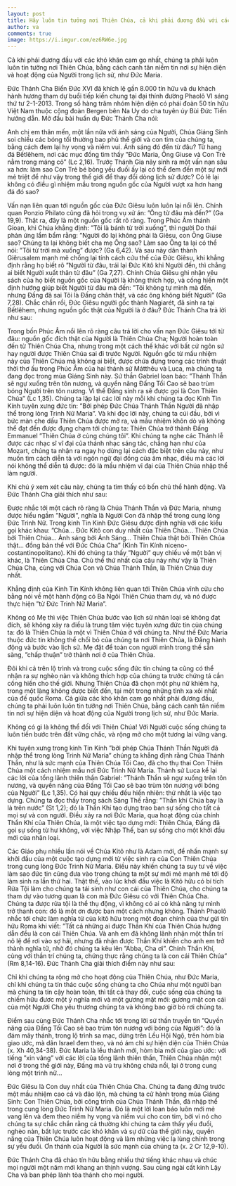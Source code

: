 ```yaml
---
layout: post
title: Hãy luôn tin tưởng nơi Thiên Chúa, cả khi phải đương đầu với các khó khăn cam go nhất
author: va
comments: true
image: https://i.imgur.com/ez6RW6e.jpg
---
```


Cả khi phải đương đầu với các khó khăn cam go nhất, chúng ta phải luôn luôn tin tưởng nơi Thiên Chúa, bằng cách canh tân niềm tin nơi sự hiện diện và hoạt động của Người trong lịch sử, như Đức Maria.

Đức Thánh Cha Biển Đức XVI đã khích lệ gần 8.000 tín hữu và du khách hành hương tham dự buổi tiếp kiến chung tại đại thính đường Phaolô VI sáng thứ tư 2-1-2013. Trong số hàng trăm nhóm hiện diện có phái đoàn 50 tín hữu Việt Nam thuộc cộng đoàn Bergen bên Na Uy do cha tuyên úy Bùi Đức Tiến hướng dẫn. Mở đầu bài huấn dụ Đức Thánh Cha nói:

Anh chị em thân mến, một lần nữa với ánh sáng của Người, Chúa Giáng Sinh soi chiếu các bóng tối thường bao phủ thế giới và con tim của chúng ta, bằng cách đem lại hy vọng và niềm vui. Ánh sáng đó đến từ đâu? Từ hang đá Bếtlêhem, nơi các mục đồng tìm thấy ”Đức Maria, Ông Giuse và Con Trẻ nằm trong máng cỏ” (Lc 2,16). Trước Thánh Gia nảy sinh ra một vấn nạn sâu xa hơn: làm sao Con Trẻ bé bỏng yếu đuối ấy lại có thể đem đến một sự mới mẻ triệt để như vậy trong thế giới để thay đổi dòng lịch sử được? Có lẽ lại không có điều gì nhiệm mầu trong nguồn gốc của Người vượt xa hơn hang đá đó sao?

Vấn nạn liên quan tới nguồn gốc của Đức Giêsu luôn luôn lại nổi lên. Chính quan Ponzio Philato cũng đã hỏi trong vụ xử án: ”Ông từ đâu mà đến?” (Ga 19,9). Thật ra, đây là một nguồn gốc rất rõ ràng. Trong Phúc Âm thánh Gioan, khi Chúa khẳng định: ”Tôi là bánh từ trời xuống”, thì người Do thái phản ứng lẩm bẩm rằng: ”Người đó lại không phải là Giêsu, con Ông Giuse sao? Chúng ta lại không biết cha mẹ Ông sao? Làm sao Ông ta lại có thể nói: ”Tôi từ trời mà xuống” được? (Ga 6,42). Và sau này dân thành Giêrusalem mạnh mẽ chống lại tính cách cứu thế của Đức Giêsu, khi khẳng định rằng họ biết rõ ”Người từ đâu, trái lại Đức Kitô khi Người đến, thì chẳng ai biết Người xuất thân từ đâu” (Ga 7,27). Chính Chúa Giêsu ghi nhận yêu sách của họ biết nguồn gốc của Người là không thích hợp, và cống hiến một định hướng giúp biết Người từ đâu mà đến: ”Tôi không tự mình mà đến, nhưng Đấng đã sai Tôi là Đấng chân thật, và các ông không biết Người” (Ga 7,28). Chắc chắn rồi, Đức Giêsu người gốc thành Nagiarét, đã sinh ra tại Bếtlêhem, nhưng nguồn gốc thật của Người là ở đâu? Đức Thánh Cha trả lời như sau:

Trong bốn Phúc Âm nổi lên rõ ràng câu trả lời cho vấn nạn Đức Giêsu tới từ đâu: nguồn gốc đích thật của Người là Thiên Chúa Cha; Người hoàn toàn đến từ Thiên Chúa Cha, nhưng trong một cách thế khác với bất cứ ngôn sứ hay người được Thiên Chúa sai đi trước Người. Nguồn gốc từ mầu nhiệm này của Thiên Chúa mà không ai biết, được chứa đựng trong các trình thuật thời thơ ấu trong Phúc Âm của hai thánh sử Mátthêu và Luca, mà chúng ta đang đọc trong mùa Giáng Sinh này. Sứ thần Gabriel loan báo: ”Thánh Thần sẽ ngự xuống trên tôn nương, và quyền năng Đấng Tối Cao sẽ bao trùm bóng Người trên tôn nương. Vì thế Đấng sinh ra sẽ được gọi là Con Thiên Chúa” (Lc 1,35). Chúng ta lặp lại các lời này mỗi khi chúng ta đọc Kinh Tin Kính tuyên xưng đức tin: ”Bởi phép Đức Chúa Thánh Thần Người đã nhập thể trong lòng Trinh Nữ Maria”. Và khi đọc lời này, chúng ta cúi đầu, bởi vì bức màn che dấu Thiên Chúa được mở ra, và mầu nhiệm khôn dò và không thể đạt đến được đụng chạm tới chúng ta: Thiên Chúa trở thành Đấng Emmanuel ”Thiên Chúa ở cùng chúng tôi”. Khi chúng ta nghe các Thánh lễ được các nhạc sĩ vĩ đại của thánh nhạc sáng tác, chẳng hạn như của Mozart, chúng ta nhận ra ngay họ dừng lại cách đặc biệt trên câu này, như muốn tìm cách diễn tả với ngôn ngữ đại đồng của âm nhạc, điều mà các lời nói không thể diễn tả được: đó là mầu nhiệm vĩ đại của Thiên Chúa nhập thể làm người.

Khi chú ý xem xét câu này, chúng ta tìm thấy có bốn chủ thể hành động. Và Đức Thánh Cha giải thích như sau:

Được nhắc tới một cách rõ ràng là Chúa Thánh Thần và Đức Maria, nhưng được hiểu ngầm ”Người”, nghĩa là Người Con đã nhập thể trong cung lòng Đức Trinh Nữ. Trong kinh Tin Kinh Đức Giêsu được định nghĩa với các kiểu gọi khác khau: ”Chúa... Đức Kitô con duy nhất của Thiên Chúa... Thiên Chúa bởi Thiên Chúa... Ánh sáng bởi Ánh Sáng... Thiên Chúa thật bởi Thiên Chúa thật... đồng bản thể với Đức Chúa Cha” (Kinh Tin Kính niceno-costantinopolitano). Khi đó chúng ta thấy ”Người” quy chiếu về một bản vị khác, là Thiên Chúa Cha. Chủ thể thứ nhất của câu này như vậy là Thiên Chúa Cha, cùng với Chúa Con và Chúa Thánh Thần, là Thiên Chúa duy nhất.

Khẳng định của Kinh Tin Kính không liên quan tới Thiên Chúa vĩnh cửu cho bằng nói về một hành động có Ba Ngôi Thiên Chúa tham dự, và nó được thực hiện ”từ Đức Trinh Nữ Maria”.

Không có Mẹ thì việc Thiên Chúa bước vào lịch sử nhân loại sẽ không đạt đích, sẽ không xảy ra điều là trung tâm việc tuyên xưng đức tin của chúng ta: đó là Thiên Chúa là một vì Thiên Chúa ở với chúng ta. Như thế Đức Maria thuộc đức tin không thể chối bỏ của chúng ta nơi Thiên Chúa, là Đấng hành động và bước vào lịch sử. Mẹ đặt để toàn con người mình trong thế sẵn sàng, ”chấp thuận” trở thành nơi ở của Thiên Chúa.

Đôi khi cả trên lộ trình và trong cuộc sống đức tin chúng ta cũng có thể nhận ra sự nghèo nàn và không thích hợp của chúng ta trước chứng tá cần cống hiến cho thế giới. Nhưng Thiên Chúa đã chọn một phụ nữ khiêm hạ, trong một làng không được biết đến, tại một trong những tỉnh xa xôi nhất của đế quốc Roma. Cả giữa các khó khăn cam go nhất phải đương đầu, chúng ta phải luôn luôn tin tưởng nơi Thiên Chúa, bằng cách canh tân niềm tin nơi sự hiện diện và hoat động của Người trong lịch sử, như Đức Maria.

Không có gì là không thể đối với Thiên Chúa! Với Người cuộc sống chúng ta luôn tiến bước trên đất vững chắc, và rộng mở cho một tương lai vững vàng.

Khi tuyên xưng trong kinh Tin Kính ”bởi phép Chúa Thánh Thần Người đã nhập thể trong lòng Trinh Nữ Maria” chúng ta khẳng định rằng Chúa Thánh Thần, như là sức mạnh của Thiên Chúa Tối Cao, đã cho thụ thai Con Thiên Chúa một cách nhiệm mầu nơi Đức Trinh Nữ Maria. Thánh sử Luca kể lại các lời của tổng lãnh thiên thần Gabriel: ”Thánh Thần sẽ ngự xuống trên tôn nương, và quyền năng của Đấng Tối Cao sẽ bao trùm tôn nương với bóng của Người” (Lc 1,35). Có hai quy chiếu đều hiển nhiên: thứ nhất là việc tạo dựng. Chúng ta đọc thấy trong sách Sáng Thế rằng: ”Thần khí Chúa bay là là trên nước” (St 1,2); đó là Thần Khí tạo dựng trao ban sự sống cho tất cả mọi sự và con người. Điều xảy ra nơi Đức Maria, qua hoạt động của chính Thần Khí của Thiên Chúa, là một việc tạo dựng mới: Thiên Chúa, Đấng đã gọi sự sống từ hư không, với việc Nhập Thể, ban sự sống cho một khởi đầu mới của nhân loại.

Các Giáo phụ nhiều lần nói về Chúa Kitô như là Adam mới, để nhấn mạnh sự khởi đầu của một cuộc tạo dựng mới từ việc sinh ra của Con Thiên Chúa trong cung lòng Đức Trinh Nữ Maria. Điều này khiến chúng ta suy tư về việc làm sao đức tin cũng đưa vào trong chúng ta một sự mới mẻ mạnh mẽ tới độ làm sinh ra lần thứ hai. Thật thế, vào lúc khởi đầu việc là Kitô hữu có bí tích Rửa Tội làm cho chúng ta tái sinh như con cái của Thiên Chúa, cho chúng ta tham dự vào tương quan là con mà Đức Giêsu có với Thiên Chúa Cha. Chúng ta được rửa tội là thể thụ động, vì không có ai có khả năng tự mình trở thanh con: đó là một ơn được ban một cách nhưng không. Thánh Phaolô nhắc tới chức làm nghĩa tử của kitô hữu trong một đoạn chính của thư gửi tín hữu Roma khi viết: ”Tất cả những ai được Thần Khí của Thiên Chúa hướng dẫn đều là con cái Thiên Chúa. Và anh em đã không lãnh nhận một thần trí nô lệ để rơi vào sợ hãi, nhưng đã nhận được Thần Khí khiến cho anh em trở thành nghĩa tử, nhờ đó chúng ta kêu lên ”Abba, Cha ơi”. Chính Thần Khí, cùng với thần trí chúng ta, chứng thực rằng chúng ta là con cái Thiên Chúa” (Rm 8,14-16). Đức Thánh Cha giải thích điểm này như sau:

Chỉ khi chúng ta rộng mở cho hoạt động của Thiên Chúa, như Đức Maria, chỉ khi chúng ta tín thác cuộc sống chúng ta cho Chúa như một người bạn mà chúng ta tin cậy hoàn toàn, thì tất cả thay đổi, cuộc sống của chúng ta chiếm hữu đươc một ý nghĩa mới và một gương mặt mới: gương mặt con cái của một Người Cha yêu thương chúng ta và không bao giờ bỏ rơi chúng ta.

Điểm sau cùng Đức Thánh Cha nhắc tới trong lời sứ thần truyền tin ”Quyền năng của Đấng Tối Cao sẽ bao trùm tôn nương với bóng của Người”: đó là đám mây thánh, trong lộ trình sa mạc, dừng trên Lều Hội Ngộ, trên hòm bia giao ước, mà dân Israel đem theo, và nó ám chỉ sự hiện diện của Thiên Chúa (x. Xh 40,34-38). Đức Maria là lều thánh mới, hòm bia mới của giao ước: với tiếng ”xin vâng” với các lời của tổng lãnh thiên thần, Thiên Chúa nhận một nơi ở trong thế giới này, Đấng mà vũ trụ không chứa nổi, lại ở trong cung lòng một trinh nữ...

Đức Giêsu là Con duy nhất của Thiên Chúa Cha. Chúng ta đang đứng trước một mầu nhiệm cao cả và đảo lộn, mà chúng ta cử hành trong mùa Giáng Sinh: Con Thiên Chúa, bởi công trình của Chúa Thánh Thần, đã nhập thể trong cung lòng Đức Trinh Nữ Maria. Đó là một lời loan báo luôn mới mẻ vang lên và đem theo niềm hy vọng và niềm vui cho con tim, bởi vì nó cho chúng ta sự chắc chắn rằng cả thường khi chúng ta cảm thấy yếu đuối, nghèo nàn, bất lực trước các khó khăn và sự dữ của thế giới này, quyền năng của Thiên Chúa luôn hoạt động và làm những việc lạ lùng chính trong sự yếu đuối. Ơn thánh của Người là sức mạnh của chúng ta (x. 2 Cr 12,9-10).

Đức Thánh Cha đã chào tín hữu bằng nhiều thứ tiếng khác nhau và chúc mọi người một năm mới khang an thịnh vượng. Sau cùng ngài cất kinh Lậy Cha và ban phép lành tòa thánh cho mọi người.
